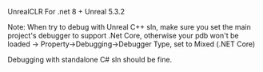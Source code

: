 UnrealCLR For .net 8 + Unreal 5.3.2


Note:
When try to debug with Unreal C++ sln, make sure you set the main project's debugger to support .Net Core, otherwise your pdb won't be loaded ->
Property->Debugging->Debugger Type, set to Mixed (.NET Core)

Debugging with standalone C# sln should be fine.
